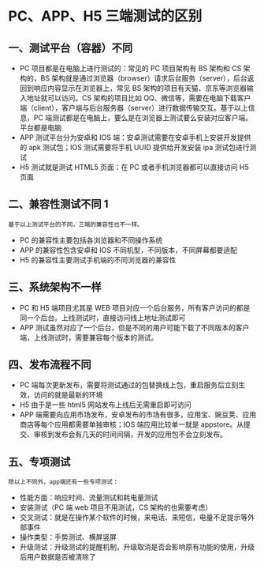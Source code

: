 # PC、APP、H5 三端测试的区别

## 一、测试平台（容器）不同

- PC 项目都是在电脑上进行测试的：常见的 PC 项目架构有 BS 架构和 CS 架构的，BS 架构就是通过浏览器（browser）请求后台服务（server），后台返回到响应内容显示在浏览器上，常见 BS 架构的项目有天猫、京东等浏览器输入地址就可以访问。CS 架构的项目比如 QQ、微信等，需要在电脑下载客户端（client），客户端与后台服务器（server）进行数据传输交互。基于以上信息，PC 端测试都是在电脑上，要么是在浏览器上测试要么安装对应客户端。平台都是电脑
- APP 测试平台分为安卓和 IOS 端：安卓测试需要在安卓手机上安装开发提供的 apk 测试包；IOS 测试需要将手机 UUID 提供给开发安装 ipa 测试包进行测试
- H5 测试就是测试 HTML5 页面：在 PC 或者手机浏览器都可以直接访问 H5 页面

## 二、兼容性测试不同 1

    基于以上测试平台的不同，三端的兼容性也不一样。

- PC 的兼容性主要包括各浏览器和不同操作系统
- APP 的兼容性包含安卓和 IOS 不同机型，不同版本，不同屏幕都要适配
- H5 的兼容性主要测试手机端的不同浏览器的兼容性

## 三、系统架构不一样

- PC 和 H5 端项目尤其是 WEB 项目对应一个后台服务，所有客户访问的都是同一个后台。上线测试时，直接访问线上地址测试即可
- APP 测试虽然对应了一个后台，但是不同的用户可能下载了不同版本的客户端，上线测试时，需要兼容每个版本的测试。

## 四、发布流程不同

- PC 端每次更新发布，需要将测试通过的包替换线上包，重启服务后立刻生效，访问的就是最新的环境
- H5 由于是一些 html5 网站发布上线后无需重启即可访问
- APP 端需要向应用市场发布，安卓发布的市场有很多，应用宝、豌豆荚、应用商店等每个应用都需要单独审核；IOS 端应用比较单一就是 appstore。从提交、审核到发布会有几天的时间间隔，开发的应用包不会立刻发布。

## 五、专项测试

    除以上不同外，app端还有一些专项测试：

- 性能方面：响应时间、流量测试和耗电量测试
- 安装测试（PC 端 web 项目不用测试，CS 架构的也需要考虑）
- 交叉测试：就是在操作某个软件的时候，来电话、来短信，电量不足提示等外部事件
- 操作类型：手势测试、横屏竖屏
- 升级测试：升级测试的提醒机制，升级取消是否会影响原有功能的使用，升级后用户数据是否被清除了
